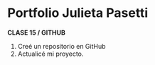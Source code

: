 # Portfolio Julieta Pasetti #
**CLASE 15 / GITHUB**

1. Creé un repositorio en GitHub
2. Actualicé mi proyecto.


